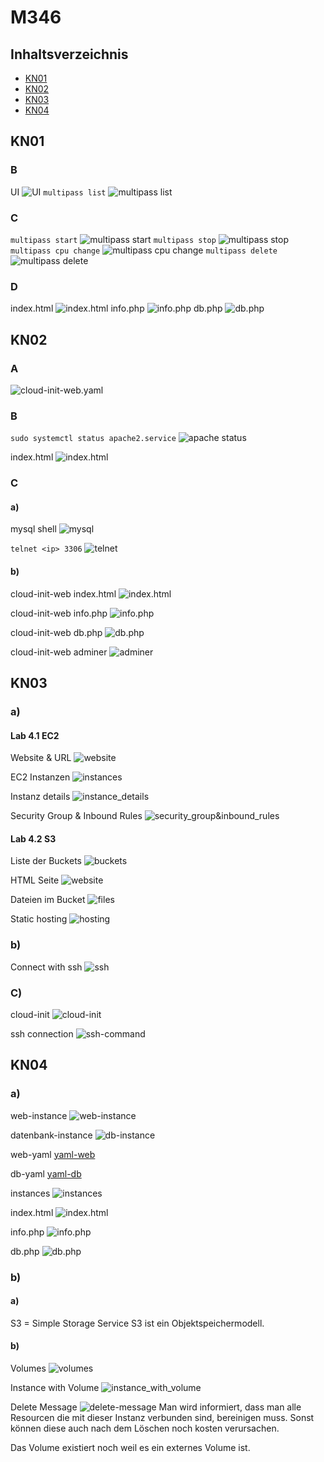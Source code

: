 # M346

## Inhaltsverzeichnis
- [KN01](#kn01)
- [KN02](#kn02)
- [KN03](#kn03)
- [KN04](#kn04)

## KN01

### B

UI
![UI](/KN01/multipass-ui.png)
`multipass list`
![multipass list](/KN01/multipasslist.png)

### C

`multipass start`
![multipass start](/KN01/startedinstanz.png)
`multipass stop`
![multipass stop](/KN01/stoppedinstanz.png)
`multipass cpu change`
![multipass cpu change](/KN01/setcpuinstanz.png)
`multipass delete`
![multipass delete](/KN01/deletedinstanz.png)

### D

index.html
![index.html](/KN01/indexhtml.png)
info.php
![info.php](/KN01/infophp.png)
db.php
![db.php](/KN01/dbphp.png)

## KN02

### A

![cloud-init-web.yaml](/KN02/cloud-init-web.yaml)

### B

`sudo systemctl status apache2.service`
![apache status](/KN02/apache_running.png)

index.html
![index.html](/KN02/cloud-init-web-working.png)

### C

#### a)

mysql shell
![mysql](/KN02/mysql.png)

`telnet <ip> 3306`
![telnet](/KN02/mysql_telnet_connection.png)

#### b)

cloud-init-web index.html
![index.html](/KN02/cloudinitweb_index.png)

cloud-init-web info.php
![info.php](/KN02/cloudinitweb_infophp.png)

cloud-init-web db.php
![db.php](/KN02/cloudinitweb_dbphp.png)

cloud-init-web adminer
![adminer](/KN02/cloudinitweb_adminer.png)

## KN03

### a)

#### Lab 4.1 EC2

Website & URL
![website](/KN03/htmlandurl.png)

EC2 Instanzen
![instances](/KN03/instances.png)

Instanz details
![instance_details](/KN03/instancedetails.png)

Security Group & Inbound Rules
![security_group&inbound_rules](/KN03/securitygroup.png)

#### Lab 4.2 S3

Liste der Buckets
![buckets](/KN03/bucketlist.png)

HTML Seite
![website](/KN03/htmlandurlbucket.png)

Dateien im Bucket
![files](/KN03/dateienbucket.png)

Static hosting
![hosting](/KN03/statichosting.png)

### b)

Connect with ssh
![ssh](/KN03/connectwithssh.png)

### C)

cloud-init
![cloud-init](/KN03/cloud-init-ssh.yaml)

ssh connection
![ssh-command](/KN03/sshconnectC.png)

## KN04

### a)
web-instance
![web-instance](/KN04/webinstance.png)

datenbank-instance
![db-instance](/KN04/dbinstance.png)

web-yaml
[yaml-web](/KN04/cloudinit-web.yaml)

db-yaml
[yaml-db](/KN04/cloudinit-db.yaml)

instances
![instances](/KN04/instances.png)

index.html
![index.html](/KN04/indexhtml.png)

info.php
![info.php](/KN04/infophp.png)

db.php
![db.php](/KN04/dbphp.png)

### b)

#### a)
S3 = Simple Storage Service S3 ist ein Objektspeichermodell.

#### b)
Volumes
![volumes](/KN04/volumes.png)

Instance with Volume
![instance_with_volume](/KN04/instancewithvolume.png)

Delete Message
![delete-message](/KN04/deletemessage.png)
Man wird informiert, dass man alle Resourcen die mit dieser Instanz verbunden sind, bereinigen muss. Sonst können diese auch nach dem Löschen noch kosten verursachen.

Das Volume existiert noch weil es ein externes Volume ist.

